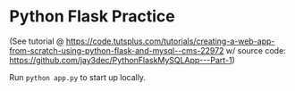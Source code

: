 # Python Flask Practice
(See tutorial @ https://code.tutsplus.com/tutorials/creating-a-web-app-from-scratch-using-python-flask-and-mysql--cms-22972 w/ source code: https://github.com/jay3dec/PythonFlaskMySQLApp---Part-1)

Run ```python app.py``` to start up locally.
